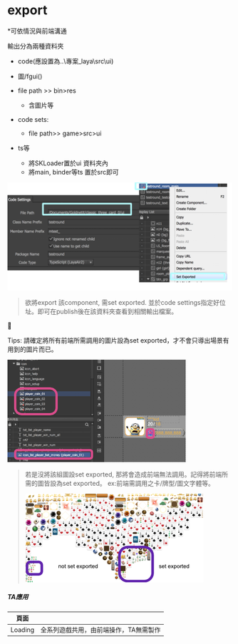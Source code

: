# export

\*可依情況與前端溝通

輸出分為兩種資料夾

* code\(應設置為..\專案\_laya\src\ui\)
* 圖/fgui\(\)



* file path &gt;&gt; bin&gt;res
  * 含圖片等
* code sets:
  * file path&gt;&gt; game&gt;src&gt;ui
* ts等
  * 將SKLoader置於ui 資料夾內
  * 將main, binder等ts 置於src即可

![](.gitbook/assets/codesettings.png)

> 欲將export 該component, 需set exported. 並於code settings指定好位址。即可在publish後在該資料夾查看到相關輸出檔案。



Tips: 請確定將所有前端所需調用的圖片設為set exported，才不會只導出場景有用到的圖片而已。

![](.gitbook/assets/images_exported.png)

> 若是沒將該組圖設set exported, 那將會造成前端無法調用。記得將前端所需的圖皆設為set exported。 ex:前端需調用之卡/牌型/圖文字體等。
>
> ![](.gitbook/assets/set-exported.png)

##### TA應用

| 頁面 |  |
| :---: | :--- |
| Loading | 全系列遊戲共用，由前端操作，TA無需製作 |



